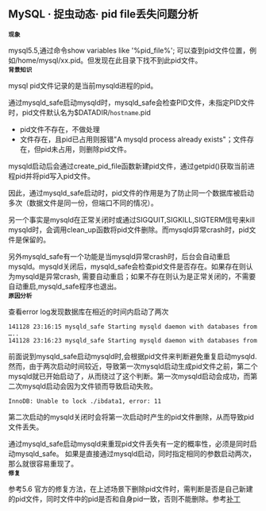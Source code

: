 ## MySQL · 捉虫动态· pid file丢失问题分析

 **`现象`**   


mysql5.5,通过命令show variables like '%pid_file%'; 可以查到pid文件位置，例如/home/mysql/xx.pid。但发现在此目录下找不到此pid文件。   **`背景知识`**   


mysql pid文件记录的是当前mysqld进程的pid。  


通过mysqld_safe启动mysqld时，mysqld_safe会检查PID文件，未指定PID文件时，pid文件默认名为$DATADIR/`hostname`.pid  


* pid文件不存在，不做处理
* 文件存在，且pid已占用则报错"A mysqld process already exists"；文件存在，但pid未占用，则删除pid文件。



mysqld启动后会通过create_pid_file函数新建pid文件，通过getpid()获取当前进程pid并将pid写入pid文件。  


因此，通过mysqld_safe启动时，pid文件的作用是为了防止同一个数据库被启动多次（数据文件是同一份，但端口不同的情况）。  


另一个事实是mysqld在正常关闭时或通过SIGQUIT,SIGKILL,SIGTERM信号来kill mysqld时，会调用clean_up函数将pid文件删除。而mysqld异常crash时，pid文件是保留的。  


另外mysqld_safe有一个功能是当mysqld异常crash时，后台会自动重启mysqld。mysqld关闭后，mysqld_safe会检查pid文件是否存在。如果存在则认为mysqld是异常crash, 需要自动重启；如果不存在则认为是正常关闭的，不需要自动重启,mysqld_safe程序也退出。   **`原因分析`**   


查看error log发现数据库在相近的时间内启动了两次  

```LANG
141128 23:16:15 mysqld_safe Starting mysqld daemon with databases from 
….. 
141128 23:16:23 mysqld_safe Starting mysqld daemon with databases from 

```


前面说到mysqld_safe启动mysqld时,会根据pid文件来判断避免重复启动mysqld.然而，由于两次启动时间较近，导致第一次mysqld启动生成pid文件之前，第二个mysqld就已开始启动了，从而绕过了这个判断。第一次mysqld启动会成功，而第二次mysqld启动会因为文件锁而导致启动失败。  

```LANG
InnoDB: Unable to lock ./ibdata1, error: 11

```


第二次启动的mysqld关闭时会将第一次启动时产生的pid文件删除，从而导致pid文件丢失。  


通过mysqld_safe启动mysqld来重现pid文件丢失有一定的概率性，必须是同时启动mysqld_safe。 如果是直接通过mysqld启动，同时指定相同的参数启动两次，那么就很容易重现了。   **`修复`**   


参考5.6 官方的修复方法，在上述场景下删除pid文件时，需判断是否是自己新建的pid文件，同时文件中的pid是否和自身pid一致，否则不能删除。参考[补丁][0]  


[0]: https://github.com/mysql/mysql-server/commit/db3763cd6983b1462a6ef4717083c79fd7d7c6b3